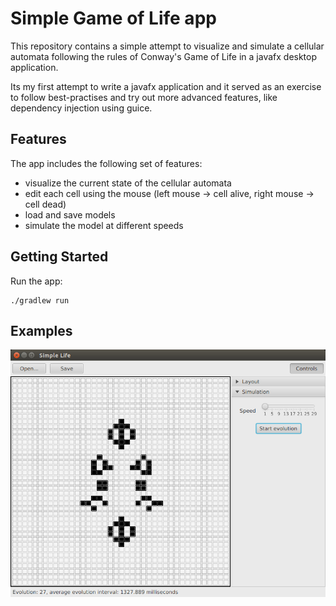 # Simple Game of Life app

This repository contains a simple attempt to visualize and simulate a cellular automata following the rules
of Conway's Game of Life in a javafx desktop application.

Its my first attempt to write a javafx application and it served as an exercise to follow best-practises
and try out more advanced features, like dependency injection using guice.

## Features

The app includes the following set of features:

* visualize the current state of the cellular automata
* edit each cell using the mouse (left mouse -> cell alive, right mouse -> cell dead) 
* load and save models
* simulate the model at different speeds

## Getting Started

Run the app:

```
./gradlew run
```

## Examples

![Screenshot](https://raw.githubusercontent.com/netomi/simple-life/master/images/simple-life-example.png)
